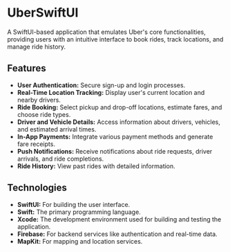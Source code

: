 # UberSwiftUI

A SwiftUI-based application that emulates Uber's core functionalities, providing users with an intuitive interface to book rides, track locations, and manage ride history.

## Features

- **User Authentication:** Secure sign-up and login processes.
- **Real-Time Location Tracking:** Display user's current location and nearby drivers.
- **Ride Booking:** Select pickup and drop-off locations, estimate fares, and choose ride types.
- **Driver and Vehicle Details:** Access information about drivers, vehicles, and estimated arrival times.
- **In-App Payments:** Integrate various payment methods and generate fare receipts.
- **Push Notifications:** Receive notifications about ride requests, driver arrivals, and ride completions.
- **Ride History:** View past rides with detailed information.

## Technologies

- **SwiftUI:** For building the user interface.
- **Swift:** The primary programming language.
- **Xcode:** The development environment used for building and testing the application.
- **Firebase:** For backend services like authentication and real-time data.
- **MapKit:** For mapping and location services.
